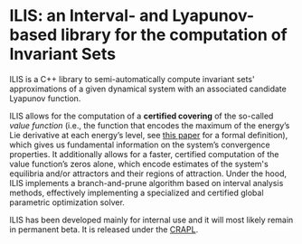 # ILIS: an Interval- and Lyapunov-based library for the computation of Invariant Sets 

ILIS is a C++ library to semi-automatically compute invariant sets' approximations of a given dynamical system with an associated candidate Lyapunov function.

ILIS allows for the computation of a **certified covering** of the so-called *value function* (i.e., the function that encodes the maximum of the energy’s Lie derivative at each energy’s level, see [this paper](https://hal.science/hal-03957165) for a formal definition), which gives us fundamental information on the system’s convergence properties. It additionally allows for a faster, certified computation of the value function’s zeros alone, which encode estimates of the system's equilibria and/or attractors and their regions of attraction. Under the hood, ILIS implements a branch-and-prune algorithm based on interval analysis methods, effectively implementing a specialized and certified global parametric optimization solver.

ILIS has been developed mainly for internal use and it will most likely remain in permanent beta. It is released under the [CRAPL](https://matt.might.net/articles/crapl/).
